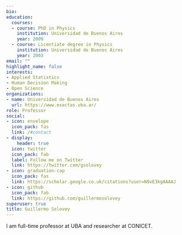 ```yaml
---
bio: 
education:
  courses:
  - course: PhD in Physics
    institution: Universidad de Buenos Aires
    year: 2009
  - course: Licentiate degree in Physics
    institution: Universidad de Buenos Aires
    year: 2003
email: ""
highlight_name: false
interests:
- Applied Statistics
- Human Decision Making
- Open Science
organizations:
- name: Universidad de Buenos Aires
  url: https://www.exactas.uba.ar/
role: Professor
social:
- icon: envelope
  icon_pack: fas
  link: /#contact
- display:
    header: true
  icon: twitter
  icon_pack: fab
  label: Follow me on Twitter
  link: https://twitter.com/gsolovey
- icon: graduation-cap
  icon_pack: fas
  link: https://scholar.google.co.uk/citations?user=N9vE3kgAAAAJ
- icon: github
  icon_pack: fab
  link: https://github.com/guillermosolovey
superuser: true
title: Guillermo Solovey
---
```


I am full-time professor at UBA and researcher at CONICET.

